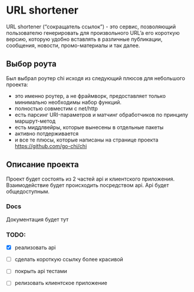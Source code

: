 # URL shortener

URL shortener (“сокращатель ссылок”) - это сервис, позволяющий пользователю генерировать  для произвольного URL’a его короткую версию, которую удобно вставлять в различные публикации, сообщения, новости, промо-материалы и так далее.

## Выбор роута
 Был выбрал роутер chi исходя из следующий плюсов для небольшого проекта:
- это именно роутер, а не фраймворк, предоставляет только минимально необходимы набор функций.
- полностью совместим с net/http
- есть парсинг URI-параметров и матчинг обработчиков по принципу маршрут-метод
- есть миддлвейры, которые вынесены в отдельные пакеты
- активно потдерживается
- и все те плюсы, которые написаны на странице проекта https://github.com/go-chi/chi

## Описание проекта
Проект будет состоять из 2 частей api и клиентского приложения. Взаимодействие будет происходить посредством api. Api будет общедоступным.

### Docs
Документация будет тут

### TODO:
 - [x] реализовать api
 - [ ] сделать короткую ссылку более красивой
 - [ ] покрыть api тестами
 - [ ] релизовать клиентское приложение
 

